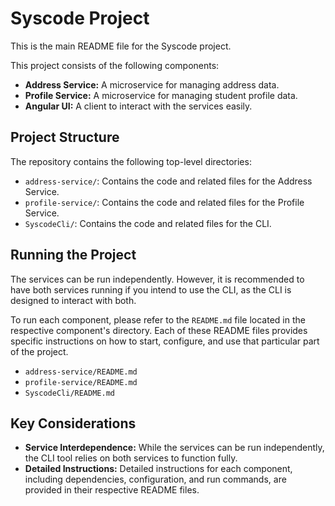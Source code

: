 # Syscode Project

This is the main README file for the Syscode project.

This project consists of the following components:

* **Address Service:** A microservice for managing address data.
* **Profile Service:** A microservice for managing student profile data.
* **Angular UI:** A client to interact with the services easily.

## Project Structure

The repository contains the following top-level directories:

* `address-service/`: Contains the code and related files for the Address Service.
* `profile-service/`: Contains the code and related files for the Profile Service.
* `SyscodeCli/`: Contains the code and related files for the CLI.

## Running the Project

The services can be run independently. However, it is recommended to have both services running if you intend to use the CLI, as the CLI is designed to interact with both.

To run each component, please refer to the `README.md` file located in the respective component's directory. Each of these README files provides specific instructions on how to start, configure, and use that particular part of the project.

* `address-service/README.md`
* `profile-service/README.md`
* `SyscodeCli/README.md`

## Key Considerations

* **Service Interdependence:** While the services can be run independently, the CLI tool relies on both services to function fully.
* **Detailed Instructions:** Detailed instructions for each component, including dependencies, configuration, and run commands, are provided in their respective README files.